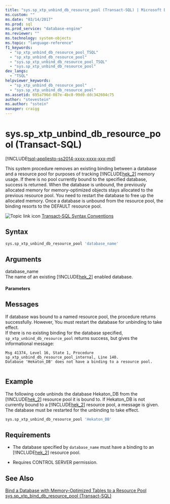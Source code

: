 ```yaml
---
title: "sys.sp_xtp_unbind_db_resource_pool (Transact-SQL) | Microsoft Docs"
ms.custom: ""
ms.date: "03/14/2017"
ms.prod: sql
ms.prod_service: "database-engine"
ms.reviewer: ""
ms.technology: system-objects
ms.topic: "language-reference"
f1_keywords: 
  - "sp_xtp_unbind_db_resource_pool_TSQL"
  - "sp_xtp_unbind_db_resource_pool"
  - "sys.sp_xtp_unbind_db_resource_pool_TSQL"
  - "sys.sp_xtp_unbind_db_resource_pool"
dev_langs: 
  - "TSQL"
helpviewer_keywords: 
  - "sp_xtp_unbind_db_resource_pool"
  - "sys.sp_xtp_unbind_db_resource_pool"
ms.assetid: 695a796d-087e-4bc8-99d0-ddc342604c75
author: "stevestein"
ms.author: "sstein"
manager: craigg
---
```

# sys.sp_xtp_unbind_db_resource_pool (Transact-SQL)
[!INCLUDE[tsql-appliesto-ss2014-xxxx-xxxx-xxx-md](../../includes/tsql-appliesto-ss2014-xxxx-xxxx-xxx-md.md)]

  This system procedure removes an existing binding between a database and a resource pool for purposes of tracking [!INCLUDE[hek_2](../../includes/hek-2-md.md)] memory usage.  If there is no pool currently bound to the specified database, success is returned. When the database is unbound, the previously allocated memory for memory-optimized objects stays allocated to the previous resource pool. You need to restart the database to free up the allocated memory. Once a database is unbound from the resource pool, the binding resorts to the DEFAULT resource pool.  
  
 ![Topic link icon](../../database-engine/configure-windows/media/topic-link.gif "Topic link icon") [Transact-SQL Syntax Conventions](../../t-sql/language-elements/transact-sql-syntax-conventions-transact-sql.md)  
  
## Syntax  
  
```sql  
sys.sp_xtp_unbind_db_resource_pool 'database_name'  
```  
  
## Arguments  
 database_name  
 The name of an existing [!INCLUDE[hek_2](../../includes/hek-2-md.md)] enabled database.  
  
#### Parameters  
  
## Messages  
 If database was bound to a named resource pool, the procedure returns successfully. However, You must restart the database for unbinding to take effect.  
 If there is no existing binding for the database specified, `sp_xtp_unbind_db_resource_pool` returns success, but gives the informational message:  
  
```  
Msg 41374, Level 16, State 1, Procedure sp_xtp_unbind_db_resource_pool_internal, Line 140.  
Database 'Hekaton_DB' does not have a binding to a resource pool.  
  
```  
  
## Example  
 The following code unbinds the database Hekaton_DB from the [!INCLUDE[hek_2](../../includes/hek-2-md.md)] resource pool it is bound to.  If Hekaton_DB is not currently bound to a [!INCLUDE[hek_2](../../includes/hek-2-md.md)] resource pool, a message is given. The database must be restarted for the unbinding to take effect.  
  
```sql  
sys.sp_xtp_unbind_db_resource_pool 'Hekaton_DB'  
```  
  
## Requirements  
  
-   The database specified by `database_name` must have a binding to an [!INCLUDE[hek_2](../../includes/hek-2-md.md)] resource pool.  
  
-   Requires CONTROL SERVER permission.  
  
## See Also  
 [Bind a Database with Memory-Optimized Tables to a Resource Pool](../../relational-databases/in-memory-oltp/bind-a-database-with-memory-optimized-tables-to-a-resource-pool.md)   
 [sys.sp_xtp_bind_db_resource_pool &#40;Transact-SQL&#41;](../../relational-databases/system-stored-procedures/sys-sp-xtp-bind-db-resource-pool-transact-sql.md)  
  
  
